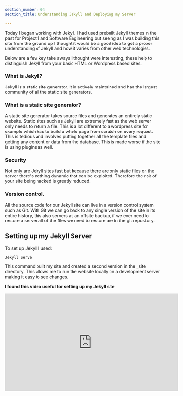 ```yaml
---
section_number: 04
section_title: Understanding Jekyll and Deploying my Server

---
```


Today I began working with Jekyll. I had used prebuilt Jekyll themes in the past for Project 1 and Software Engineering but seeing as I was building this site from the ground up I thought it would be a good idea to get a proper understanding of Jekyll and how it varies from other web technologies. 

Below are a few key take aways I thought were interesting, these help to distinguish Jekyll from your basic HTML or Wordpress based sites.

### What is Jekyll?
Jekyll is a static site generator. It is actively maintained and has the largest community of all the static site generators.

### What is a static site generator?
A static site generator takes source files and generates an entirely static website. Static sites such as Jekyll are extremely fast as the web server only needs to return a file. This is a lot different to a wordpress site for example which has to build a whole page from scratch on every request. This is tedious and involves putting together all the template files and getting any content or data from the database. This is made worse if the site is using plugins as well.


### Security
Not only are Jekyll sites fast but because there are only static files on the server there's nothing dynamic that can be exploited. Therefore the risk of your site being hacked is greatly reduced. 


### Version control. 
All the source code for our Jekyll site can live in a version control system such as Git. With Git we can go back to any single version of the site in its entire history, this also servers as an offsite backup, if we ever need to restore a server all of the files we need to restore are in the git repository. 


## Setting up my Jekyll Server

To set up Jekyll I used:

    Jekyll Serve

This command built my site and created a second version in the _site directory. This allows me to run the website locally on a development server making it easy to see changes.


**I found this video useful for setting up my Jekyll site**

<iframe width="560" height="315" src="https://www.youtube.com/embed/NJU1wluNrBw" frameborder="0" allow="accelerometer; autoplay; encrypted-media; gyroscope; picture-in-picture" allowfullscreen></iframe>